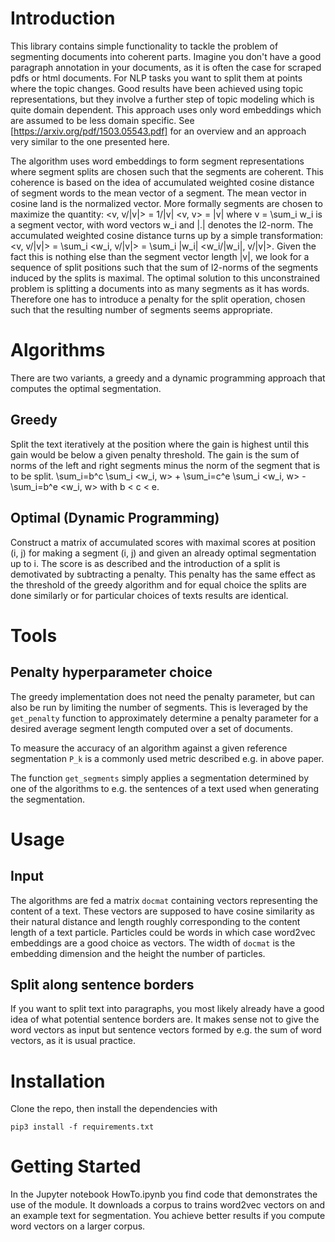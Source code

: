 # Introduction
This library contains simple functionality to tackle the problem of segmenting
documents into coherent parts. Imagine you don't have a good paragraph
annotation in your documents, as it is often the case for scraped pdfs or html
documents. For NLP tasks you want to split them at points where the topic
changes. Good results have been achieved using topic representations, but they
involve a further step of topic modeling which is quite domain dependent. This
approach uses only word embeddings which are assumed to be less domain specific.
See [https://arxiv.org/pdf/1503.05543.pdf] for an overview and an approach very
similar to the one presented here.

The algorithm uses word embeddings to form segment representations where segment
splits are chosen such that the segments are coherent. This coherence is based
on the idea of accumulated weighted cosine distance of segment words to the mean
vector of a segment. The mean vector in cosine land is the normalized vector.
More formally segments are chosen to maximize the quantity:
<v, v/|v|> = 1/|v| <v, v> = |v|
where v = \sum_i w_i is a segment vector, with word vectors w_i and |.| denotes
the l2-norm.
The accumulated weighted cosine distance turns up by a simple transformation:
<v, v/|v|> = \sum_i <w_i, v/|v|> = \sum_i |w_i| <w_i/|w_i|, v/|v|>.
Given the fact this is nothing else than the segment vector length |v|,
we look for a sequence of split positions such that the sum of l2-norms of the
segments induced by the splits is maximal.
The optimal solution to this unconstrained problem is splitting a documents into
as many segments as it has words. Therefore one has to introduce a penalty for
the split operation, chosen such that the resulting number of segments seems
appropriate.

# Algorithms

There are two variants, a greedy and a dynamic programming approach that
computes the optimal segmentation.

## Greedy
Split the text iteratively at the position where the gain is highest until this
gain would be below a given penalty threshold.
The gain is the sum of norms of the left and right segments minus the norm of
the segment that is to be split.
\sum_i=b^c \sum_i <w_i, w> + \sum_i=c^e \sum_i <w_i, w> - \sum_i=b^e <w_i, w>
with b < c < e.

## Optimal (Dynamic Programming)
Construct a matrix of accumulated scores with maximal scores at position (i, j)
for making a segment (i, j) and given an already optimal segmentation up to i.
The score is as described and the introduction of a split is demotivated by
subtracting a penalty. This penalty has the same effect as the threshold of the
greedy algorithm and for equal choice the splits are done similarly or for
particular choices of texts results are identical.

# Tools

## Penalty hyperparameter choice
The greedy implementation does not need the penalty parameter, but can also be
run by limiting the number of segments. This is leveraged by the `get_penalty`
function to approximately determine a penalty parameter for a desired average
segment length computed over a set of documents.

To measure the accuracy of an algorithm against a given reference segmentation
`P_k` is a commonly used metric described e.g. in above paper.

The function `get_segments` simply applies a segmentation determined by one of
the algorithms to e.g. the sentences of a text used when generating the
segmentation.

# Usage

## Input
The algorithms are fed a matrix `docmat` containing vectors representing the
content of a text. These vectors are supposed to have cosine similarity as their
natural distance and length roughly corresponding to the content length of a
text particle. Particles could be words in which case word2vec embeddings are a
good choice as vectors. The width of `docmat` is the embedding dimension and the
height the number of particles.

## Split along sentence borders
If you want to split text into paragraphs, you most likely already have a good
idea of what potential sentence borders are. It makes sense not to give the word
vectors as input but sentence vectors formed by e.g. the sum of word vectors, as
it is usual practice.


# Installation
Clone the repo, then install the dependencies with
```
pip3 install -f requirements.txt
```

# Getting Started
In the Jupyter notebook HowTo.ipynb you find code that demonstrates the use of
the module. It downloads a corpus to trains word2vec vectors on and an example
text for segmentation. You achieve better results if you compute word vectors on
a larger corpus.
